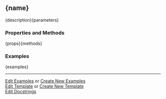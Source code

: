 ## <a id="{id}">{name}</a>
{description}{parameters}

### Properties and Methods
{props}{methods}

### Examples
{examples}

___

[Edit Examples](https://github.com/{gh_username}/{gh_repo}/edit/gh-pages/ci/examples/{url}) or 
[Create New Examples](https://github.com/{gh_username}/{gh_repo}/new/gh-pages/?filename=ci/examples/{url}) <br/>
[Edit Template](https://github.com/{gh_username}/{gh_repo}/edit/gh-pages/ci/docs/{url}) or 
[Create New Template](https://github.com/{gh_username}/{gh_repo}/new/gh-pages/?filename=ci/docs/templates/{url}) <br/>
[Edit Docstrings](https://github.com/{github_username}/{gh_repo}/edit/{gh_branch}/{file_url}?message=Update%20Docs)